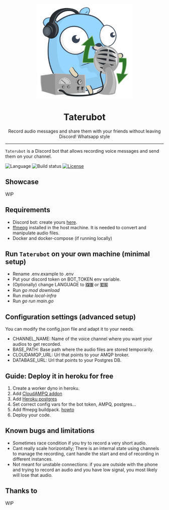 <p align="center">
  <img alt="taterubot logo" src="assets/art.svg" height="300" />
  <h1 align="center">Taterubot</h3>
  <p align="center">Record audio messages and share them with your friends without leaving Discord! Whatsapp style</p>
</p>

---

`Taterubot` is a Discord bot that allows recording voice messages and send them on your channel. 


![Language](https://img.shields.io/github/languages/top/hectorgabucio/taterubot-dc?style=for-the-badge)
![Build status](https://img.shields.io/github/workflow/status/hectorgabucio/taterubot-dc/Continuous%20integration?logo=github&style=for-the-badge)
[![License](https://img.shields.io/badge/license-MIT-green?logo=readthedocs&style=for-the-badge)](./LICENSE.md)

## Showcase
WIP

## Requirements
- Discord bot: create yours [here](https://discord.com/developers/applications).
- [ffmepg](https://ffmpeg.org/) installed in the host machine. It is needed to convert and manipulate audio files.
- Docker and docker-compose (if running locally)

## Run `Taterubot` on your own machine (minimal setup)

- Rename .env.example to .env
- Put your discord token on BOT_TOKEN env variable.
- (Optionally) change LANGUAGE to **:gb:** or **:es:**
- Run *go mod download*
- Run *make local-infra*
- Run *go run main.go*

## Configuration settings (advanced setup)
You can modify the config.json file and adapt it to your needs.
- CHANNEL_NAME: Name of the voice channel where you want your audios to get recorded.
- BASE_PATH: Base path where the audio files are stored temporarily. 
- CLOUDAMQP_URL: Url that points to your AMQP broker.
- DATABASE_URL: Url that points to your Postgres DB.

## Guide: Deploy it in heroku for free
1. Create a worker dyno in heroku.
2. Add [CloudAMPQ addon](https://elements.heroku.com/addons/cloudamqp)
3. Add [Heroku postgres](https://www.heroku.com/postgres)
4. Set correct config vars for the bot token, AMPQ, postgres...
5. Add ffmepg buildpack. [howto](https://github.com/jonathanong/heroku-buildpack-ffmpeg-latest)
6. Deploy your code.
## Known bugs and limitations
- Sometimes race condition if you try to record a very short audio.
- Cant really scale horizontally; There is an internal state using channels to manage the recording, cant handle the start and end of recording in different instances.
- Not meant for unstable connections: if you are outside with the phone and trying to record an audio and you have low signal, you most likely will lose that audio.

## Thanks to
WIP